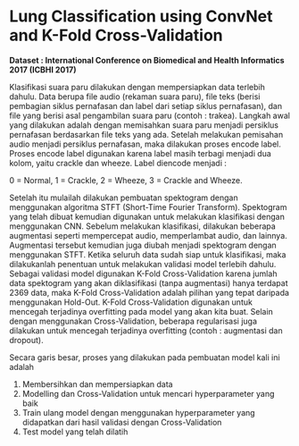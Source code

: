 # Lung Classification using ConvNet and K-Fold Cross-Validation

**Dataset : International Conference on Biomedical and Health Informatics 2017 (ICBHI 2017)**

Klasifikasi suara paru dilakukan dengan mempersiapkan data terlebih dahulu. Data berupa file audio (rekaman suara paru), file teks (berisi pembagian siklus pernafasan dan label dari setiap siklus pernafasan), dan file yang berisi asal pengambilan suara paru (contoh : trakea). Langkah awal yang dilakukan adalah dengan memisahkan suara paru menjadi persiklus pernafasan berdasarkan file teks yang ada. Setelah melakukan pemisahan audio menjadi persiklus pernafasan, maka dilakukan proses encode label. Proses encode label digunakan karena label masih terbagi menjadi dua kolom, yaitu crackle dan wheeze. Label diencode menjadi :

0 = Normal,
1 = Crackle,
2 = Wheeze,
3 = Crackle and Wheeze.

Setelah itu mulailah dilakukan pembuatan spektogram dengan menggunakan algoritma STFT (Short-Time Fourier Transform). Spektogram yang telah dibuat kemudian digunakan untuk melakukan klasifikasi dengan menggunakan CNN. Sebelum melakukan klasifikasi, dilakukan beberapa augmentasi seperti mempercepat audio, memperlambat audio, dan lainnya. Augmentasi tersebut kemudian juga diubah menjadi spektogram dengan menggunakan STFT. Ketika seluruh data sudah siap untuk klasifikasi, maka dilakukanlah penentuan untuk melakukan validasi model terlebih dahulu. Sebagai validasi model digunakan K-Fold Cross-Validation karena jumlah data spektogram yang akan diklasifikasi (tanpa augmentasi) hanya terdapat 2369 data, maka K-Fold Cross-Validation adalah pilihan yang tepat daripada menggunakan Hold-Out. K-Fold Cross-Validation digunakan untuk mencegah terjadinya overfitting pada model yang akan kita buat. Selain dengan menggunakan Cross-Validation, beberapa regularisasi juga dilakukan untuk mencegah terjadinya overfitting (contoh : augmentasi dan dropout).

Secara garis besar, proses yang dilakukan pada pembuatan model kali ini adalah
1. Membersihkan dan mempersiapkan data
2. Modelling dan Cross-Validation untuk mencari hyperparameter yang baik
3. Train ulang model dengan menggunakan hyperparameter yang didapatkan dari hasil validasi dengan Cross-Validation
4. Test model yang telah dilatih

